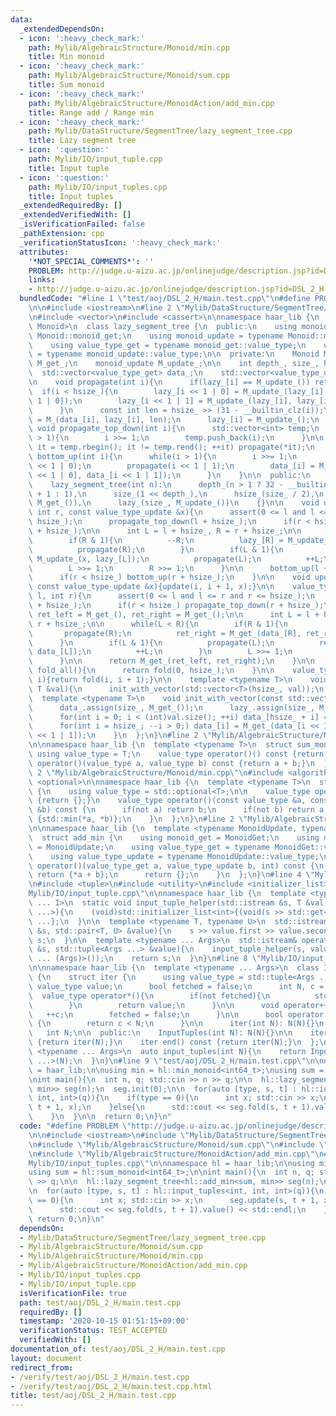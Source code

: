 ```yaml
---
data:
  _extendedDependsOn:
  - icon: ':heavy_check_mark:'
    path: Mylib/AlgebraicStructure/Monoid/min.cpp
    title: Min monoid
  - icon: ':heavy_check_mark:'
    path: Mylib/AlgebraicStructure/Monoid/sum.cpp
    title: Sum monoid
  - icon: ':heavy_check_mark:'
    path: Mylib/AlgebraicStructure/MonoidAction/add_min.cpp
    title: Range add / Range min
  - icon: ':heavy_check_mark:'
    path: Mylib/DataStructure/SegmentTree/lazy_segment_tree.cpp
    title: Lazy segment tree
  - icon: ':question:'
    path: Mylib/IO/input_tuple.cpp
    title: Input tuple
  - icon: ':question:'
    path: Mylib/IO/input_tuples.cpp
    title: Input tuples
  _extendedRequiredBy: []
  _extendedVerifiedWith: []
  _isVerificationFailed: false
  _pathExtension: cpp
  _verificationStatusIcon: ':heavy_check_mark:'
  attributes:
    '*NOT_SPECIAL_COMMENTS*': ''
    PROBLEM: http://judge.u-aizu.ac.jp/onlinejudge/description.jsp?id=DSL_2_H
    links:
    - http://judge.u-aizu.ac.jp/onlinejudge/description.jsp?id=DSL_2_H
  bundledCode: "#line 1 \"test/aoj/DSL_2_H/main.test.cpp\"\n#define PROBLEM \"http://judge.u-aizu.ac.jp/onlinejudge/description.jsp?id=DSL_2_H\"\
    \n\n#include <iostream>\n#line 2 \"Mylib/DataStructure/SegmentTree/lazy_segment_tree.cpp\"\
    \n#include <vector>\n#include <cassert>\n\nnamespace haar_lib {\n  template <typename\
    \ Monoid>\n  class lazy_segment_tree {\n  public:\n    using monoid_get = typename\
    \ Monoid::monoid_get;\n    using monoid_update = typename Monoid::monoid_update;\n\
    \    using value_type_get = typename monoid_get::value_type;\n    using value_type_update\
    \ = typename monoid_update::value_type;\n\n  private:\n    Monoid M_;\n    monoid_get\
    \ M_get_;\n    monoid_update M_update_;\n\n    int depth_, size_, hsize_;\n  \
    \  std::vector<value_type_get> data_;\n    std::vector<value_type_update> lazy_;\n\
    \n    void propagate(int i){\n      if(lazy_[i] == M_update_()) return;\n    \
    \  if(i < hsize_){\n        lazy_[i << 1 | 0] = M_update_(lazy_[i], lazy_[i <<\
    \ 1 | 0]);\n        lazy_[i << 1 | 1] = M_update_(lazy_[i], lazy_[i << 1 | 1]);\n\
    \      }\n      const int len = hsize_ >> (31 - __builtin_clz(i));\n      data_[i]\
    \ = M_(data_[i], lazy_[i], len);\n      lazy_[i] = M_update_();\n    }\n\n   \
    \ void propagate_top_down(int i){\n      std::vector<int> temp;\n      while(i\
    \ > 1){\n        i >>= 1;\n        temp.push_back(i);\n      }\n\n      for(auto\
    \ it = temp.rbegin(); it != temp.rend(); ++it) propagate(*it);\n    }\n\n    void\
    \ bottom_up(int i){\n      while(i > 1){\n        i >>= 1;\n        propagate(i\
    \ << 1 | 0);\n        propagate(i << 1 | 1);\n        data_[i] = M_get_(data_[i\
    \ << 1 | 0], data_[i << 1 | 1]);\n      }\n    }\n\n  public:\n    lazy_segment_tree(){}\n\
    \    lazy_segment_tree(int n):\n      depth_(n > 1 ? 32 - __builtin_clz(n - 1)\
    \ + 1 : 1),\n      size_(1 << depth_),\n      hsize_(size_ / 2),\n      data_(size_,\
    \ M_get_()),\n      lazy_(size_, M_update_())\n    {}\n\n    void update(int l,\
    \ int r, const value_type_update &x){\n      assert(0 <= l and l <= r and r <=\
    \ hsize_);\n      propagate_top_down(l + hsize_);\n      if(r < hsize_) propagate_top_down(r\
    \ + hsize_);\n\n      int L = l + hsize_, R = r + hsize_;\n\n      while(L < R){\n\
    \        if(R & 1){\n          --R;\n          lazy_[R] = M_update_(x, lazy_[R]);\n\
    \          propagate(R);\n        }\n        if(L & 1){\n          lazy_[L] =\
    \ M_update_(x, lazy_[L]);\n          propagate(L);\n          ++L;\n        }\n\
    \        L >>= 1;\n        R >>= 1;\n      }\n\n      bottom_up(l + hsize_);\n\
    \      if(r < hsize_) bottom_up(r + hsize_);\n    }\n\n    void update(int i,\
    \ const value_type_update &x){update(i, i + 1, x);}\n\n    value_type_get fold(int\
    \ l, int r){\n      assert(0 <= l and l <= r and r <= hsize_);\n      propagate_top_down(l\
    \ + hsize_);\n      if(r < hsize_) propagate_top_down(r + hsize_);\n\n      value_type_get\
    \ ret_left = M_get_(), ret_right = M_get_();\n\n      int L = l + hsize_, R =\
    \ r + hsize_;\n\n      while(L < R){\n        if(R & 1){\n          --R;\n   \
    \       propagate(R);\n          ret_right = M_get_(data_[R], ret_right);\n  \
    \      }\n        if(L & 1){\n          propagate(L);\n          ret_left = M_get_(ret_left,\
    \ data_[L]);\n          ++L;\n        }\n        L >>= 1;\n        R >>= 1;\n\
    \      }\n\n      return M_get_(ret_left, ret_right);\n    }\n\n    value_type_get\
    \ fold_all(){\n      return fold(0, hsize_);\n    }\n\n    value_type_get operator[](int\
    \ i){return fold(i, i + 1);}\n\n    template <typename T>\n    void init(const\
    \ T &val){\n      init_with_vector(std::vector<T>(hsize_, val));\n    }\n\n  \
    \  template <typename T>\n    void init_with_vector(const std::vector<T> &val){\n\
    \      data_.assign(size_, M_get_());\n      lazy_.assign(size_, M_update_());\n\
    \      for(int i = 0; i < (int)val.size(); ++i) data_[hsize_ + i] = (value_type_get)val[i];\n\
    \      for(int i = hsize_; --i > 0;) data_[i] = M_get_(data_[i << 1 | 0], data_[i\
    \ << 1 | 1]);\n    }\n  };\n}\n#line 2 \"Mylib/AlgebraicStructure/Monoid/sum.cpp\"\
    \n\nnamespace haar_lib {\n  template <typename T>\n  struct sum_monoid {\n   \
    \ using value_type = T;\n    value_type operator()() const {return 0;}\n    value_type\
    \ operator()(value_type a, value_type b) const {return a + b;}\n  };\n}\n#line\
    \ 2 \"Mylib/AlgebraicStructure/Monoid/min.cpp\"\n#include <algorithm>\n#include\
    \ <optional>\n\nnamespace haar_lib {\n  template <typename T>\n  struct min_monoid\
    \ {\n    using value_type = std::optional<T>;\n\n    value_type operator()() const\
    \ {return {};}\n    value_type operator()(const value_type &a, const value_type\
    \ &b) const {\n      if(not a) return b;\n      if(not b) return a;\n      return\
    \ {std::min(*a, *b)};\n    }\n  };\n}\n#line 2 \"Mylib/AlgebraicStructure/MonoidAction/add_min.cpp\"\
    \n\nnamespace haar_lib {\n  template <typename MonoidUpdate, typename MonoidGet>\n\
    \  struct add_min {\n    using monoid_get = MonoidGet;\n    using monoid_update\
    \ = MonoidUpdate;\n    using value_type_get = typename MonoidGet::value_type;\n\
    \    using value_type_update = typename MonoidUpdate::value_type;\n\n    value_type_get\
    \ operator()(value_type_get a, value_type_update b, int) const {\n      if(a)\
    \ return {*a + b};\n      return {};\n    }\n  };\n}\n#line 4 \"Mylib/IO/input_tuples.cpp\"\
    \n#include <tuple>\n#include <utility>\n#include <initializer_list>\n#line 6 \"\
    Mylib/IO/input_tuple.cpp\"\n\nnamespace haar_lib {\n  template <typename T, size_t\
    \ ... I>\n  static void input_tuple_helper(std::istream &s, T &val, std::index_sequence<I\
    \ ...>){\n    (void)std::initializer_list<int>{(void(s >> std::get<I>(val)), 0)\
    \ ...};\n  }\n\n  template <typename T, typename U>\n  std::istream& operator>>(std::istream\
    \ &s, std::pair<T, U> &value){\n    s >> value.first >> value.second;\n    return\
    \ s;\n  }\n\n  template <typename ... Args>\n  std::istream& operator>>(std::istream\
    \ &s, std::tuple<Args ...> &value){\n    input_tuple_helper(s, value, std::make_index_sequence<sizeof\
    \ ... (Args)>());\n    return s;\n  }\n}\n#line 8 \"Mylib/IO/input_tuples.cpp\"\
    \n\nnamespace haar_lib {\n  template <typename ... Args>\n  class InputTuples\
    \ {\n    struct iter {\n      using value_type = std::tuple<Args ...>;\n     \
    \ value_type value;\n      bool fetched = false;\n      int N, c = 0;\n\n    \
    \  value_type operator*(){\n        if(not fetched){\n          std::cin >> value;\n\
    \        }\n        return value;\n      }\n\n      void operator++(){\n     \
    \   ++c;\n        fetched = false;\n      }\n\n      bool operator!=(iter &) const\
    \ {\n        return c < N;\n      }\n\n      iter(int N): N(N){}\n    };\n\n \
    \   int N;\n\n  public:\n    InputTuples(int N): N(N){}\n\n    iter begin() const\
    \ {return iter(N);}\n    iter end() const {return iter(N);}\n  };\n\n  template\
    \ <typename ... Args>\n  auto input_tuples(int N){\n    return InputTuples<Args\
    \ ...>(N);\n  }\n}\n#line 9 \"test/aoj/DSL_2_H/main.test.cpp\"\n\nnamespace hl\
    \ = haar_lib;\n\nusing min = hl::min_monoid<int64_t>;\nusing sum = hl::sum_monoid<int64_t>;\n\
    \nint main(){\n  int n, q; std::cin >> n >> q;\n\n  hl::lazy_segment_tree<hl::add_min<sum,\
    \ min>> seg(n);\n  seg.init(0);\n\n  for(auto [type, s, t] : hl::input_tuples<int,\
    \ int, int>(q)){\n    if(type == 0){\n      int x; std::cin >> x;\n      seg.update(s,\
    \ t + 1, x);\n    }else{\n      std::cout << seg.fold(s, t + 1).value() << std::endl;\n\
    \    }\n  }\n\n  return 0;\n}\n"
  code: "#define PROBLEM \"http://judge.u-aizu.ac.jp/onlinejudge/description.jsp?id=DSL_2_H\"\
    \n\n#include <iostream>\n#include \"Mylib/DataStructure/SegmentTree/lazy_segment_tree.cpp\"\
    \n#include \"Mylib/AlgebraicStructure/Monoid/sum.cpp\"\n#include \"Mylib/AlgebraicStructure/Monoid/min.cpp\"\
    \n#include \"Mylib/AlgebraicStructure/MonoidAction/add_min.cpp\"\n#include \"\
    Mylib/IO/input_tuples.cpp\"\n\nnamespace hl = haar_lib;\n\nusing min = hl::min_monoid<int64_t>;\n\
    using sum = hl::sum_monoid<int64_t>;\n\nint main(){\n  int n, q; std::cin >> n\
    \ >> q;\n\n  hl::lazy_segment_tree<hl::add_min<sum, min>> seg(n);\n  seg.init(0);\n\
    \n  for(auto [type, s, t] : hl::input_tuples<int, int, int>(q)){\n    if(type\
    \ == 0){\n      int x; std::cin >> x;\n      seg.update(s, t + 1, x);\n    }else{\n\
    \      std::cout << seg.fold(s, t + 1).value() << std::endl;\n    }\n  }\n\n \
    \ return 0;\n}\n"
  dependsOn:
  - Mylib/DataStructure/SegmentTree/lazy_segment_tree.cpp
  - Mylib/AlgebraicStructure/Monoid/sum.cpp
  - Mylib/AlgebraicStructure/Monoid/min.cpp
  - Mylib/AlgebraicStructure/MonoidAction/add_min.cpp
  - Mylib/IO/input_tuples.cpp
  - Mylib/IO/input_tuple.cpp
  isVerificationFile: true
  path: test/aoj/DSL_2_H/main.test.cpp
  requiredBy: []
  timestamp: '2020-10-15 01:51:15+09:00'
  verificationStatus: TEST_ACCEPTED
  verifiedWith: []
documentation_of: test/aoj/DSL_2_H/main.test.cpp
layout: document
redirect_from:
- /verify/test/aoj/DSL_2_H/main.test.cpp
- /verify/test/aoj/DSL_2_H/main.test.cpp.html
title: test/aoj/DSL_2_H/main.test.cpp
---
```

